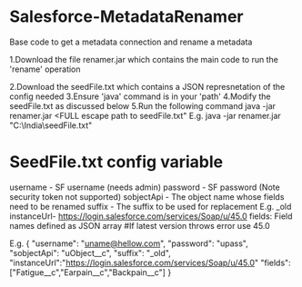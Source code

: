 # Salesforce-MetadataRenamer
Base code to get a metadata connection and rename a metadata

1.Download the file renamer.jar which contains the main code to run the 'rename' operation

2.Download the seedFile.txt which contains a JSON represnetation of the config needed
3.Ensure 'java' command is in your 'path'
4.Modify the seedFile.txt as discussed below 
5.Run the following command java -jar renamer.jar <FULL escape path to seedFile.txt"
  E.g. java -jar renamer.jar "C:\\India\\seedFile.txt"
  
# SeedFile.txt config variable
username - SF username (needs admin)
password - SF password (Note security token not supported)
sobjectApi - The object name whose fields need to be renamed
suffix - The suffix to be used for replacement E.g. _old
instanceUrl- https://login.salesforce.com/services/Soap/u/45.0
fields: Field names defined as JSON array
#If latest version throws error use 45.0


E.g.
{
	"username": "uname@hellow.com",
	"password": "upass",
	"sobjectApi": "uObject__c",
	"suffix": "_old",
	"instanceUrl":"https://login.salesforce.com/services/Soap/u/45.0"
	"fields": ["Fatigue__c","Earpain__c","Backpain__c"]
}
